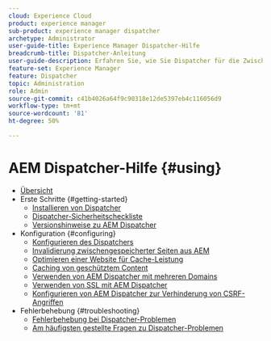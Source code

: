 ```yaml
---
cloud: Experience Cloud
product: experience manager
sub-product: experience manager dispatcher
archetype: Administrator
user-guide-title: Experience Manager Dispatcher-Hilfe
breadcrumb-title: Dispatcher-Anleitung
user-guide-description: Erfahren Sie, wie Sie Dispatcher für die Zwischenspeicherung, den Lastenausgleich und die Verbesserung der Sicherheit für Ihren AEM-Server einsetzen können.
feature-set: Experience Manager
feature: Dispatcher
topic: Administration
role: Admin
source-git-commit: c41b4026a64f9c90318e12de5397eb4c116056d9
workflow-type: tm+mt
source-wordcount: '81'
ht-degree: 50%

---
```



# AEM Dispatcher-Hilfe {#using}

+ [Übersicht](dispatcher.md)
+ Erste Schritte {#getting-started}
   + [Installieren von Dispatcher](dispatcher-install.md)
   + [Dispatcher-Sicherheitscheckliste](security-checklist.md)
   + [Versionshinweise zu AEM Dispatcher](release-notes.md)
+ Konfiguration {#configuring}
   + [Konfigurieren des Dispatchers](dispatcher-configuration.md)
   + [Invalidierung zwischengespeicherter Seiten aus AEM](page-invalidate.md)
   + [Optimieren einer Website für Cache-Leistung](https://experienceleague.adobe.com/de/docs/experience-manager-65/content/implementing/deploying/configuring/configuring-performance)
   + [Caching von geschütztem Content](permissions-cache.md)
   + [Verwenden von AEM Dispatcher mit mehreren Domains](dispatcher-domains.md)
   + [Verwenden von SSL mit AEM Dispatcher](dispatcher-ssl.md)
   + [Konfigurieren von AEM Dispatcher zur Verhinderung von CSRF-Angriffen](configuring-dispatcher-to-prevent-csrf.md)
+ Fehlerbehebung {#troubleshooting}
   + [Fehlerbehebung bei Dispatcher-Problemen](dispatcher-troubleshooting.md)
   + [Am häufigsten gestellte Fragen zu Dispatcher-Problemen](dispatcher-faq.md)
